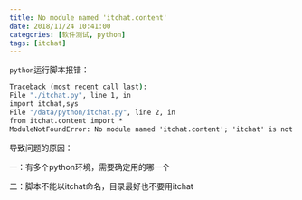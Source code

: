```yaml
---
title: No module named 'itchat.content'
date: 2018/11/24 10:41:00
categories: [软件测试, python]
tags: [itchat]
---
```


`python`运行脚本报错：

```cmd
Traceback (most recent call last):
File "./itchat.py", line 1, in 
import itchat,sys
File "/data/python/itchat.py", line 2, in 
from itchat.content import *
ModuleNotFoundError: No module named 'itchat.content'; 'itchat' is not a package
```

导致问题的原因：

一：有多个python环境，需要确定用的哪一个

二：脚本不能以itchat命名，目录最好也不要用itchat